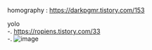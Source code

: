 homography : https://darkpgmr.tistory.com/153  

yolo   
-. https://ropiens.tistory.com/33  
-. ![image](https://user-images.githubusercontent.com/73736988/140320834-fba3a8a8-179b-44b4-b996-2440fc1f3eec.png)
